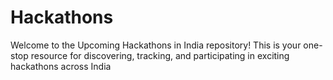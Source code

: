 # Hackathons
Welcome to the Upcoming Hackathons in India repository! This is your one-stop resource for discovering, tracking, and participating in exciting hackathons across India
